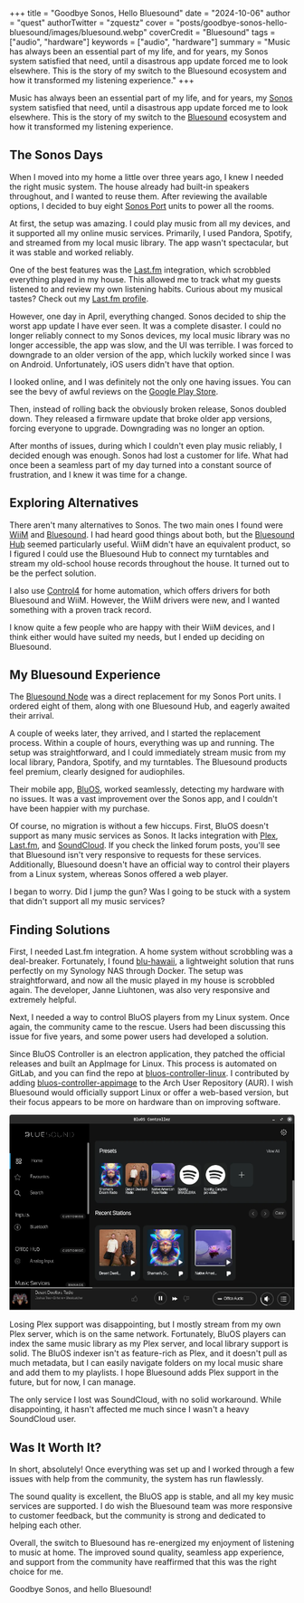 +++
title = "Goodbye Sonos, Hello Bluesound"
date = "2024-10-06"
author = "quest"
authorTwitter = "zquestz"
cover = "posts/goodbye-sonos-hello-bluesound/images/bluesound.webp"
coverCredit = "Bluesound"
tags = ["audio", "hardware"]
keywords = ["audio", "hardware"]
summary = "Music has always been an essential part of my life, and for years, my Sonos system satisfied that need, until a disastrous app update forced me to look elsewhere. This is the story of my switch to the Bluesound ecosystem and how it transformed my listening experience."
+++

Music has always been an essential part of my life, and for years, my [Sonos](https://www.sonos.com/) system satisfied that need, until a disastrous app update forced me to look elsewhere. This is the story of my switch to the [Bluesound](https://bluesound.com/) ecosystem and how it transformed my listening experience.

## The Sonos Days

When I moved into my home a little over three years ago, I knew I needed the right music system. The house already had built-in speakers throughout, and I wanted to reuse them. After reviewing the available options, I decided to buy eight [Sonos Port](https://www.sonos.com/en-us/shop/port) units to power all the rooms.

At first, the setup was amazing. I could play music from all my devices, and it supported all my online music services. Primarily, I used Pandora, Spotify, and streamed from my local music library. The app wasn't spectacular, but it was stable and worked reliably.

One of the best features was the [Last.fm](https://www.last.fm/) integration, which scrobbled everything played in my house. This allowed me to track what my guests listened to and review my own listening habits. Curious about my musical tastes? Check out my [Last.fm profile](https://www.last.fm/user/zquestz).

However, one day in April, everything changed. Sonos decided to ship the worst app update I have ever seen. It was a complete disaster. I could no longer reliably connect to my Sonos devices, my local music library was no longer accessible, the app was slow, and the UI was terrible. I was forced to downgrade to an older version of the app, which luckily worked since I was on Android. Unfortunately, iOS users didn't have that option.

I looked online, and I was definitely not the only one having issues. You can see the bevy of awful reviews on the [Google Play Store](https://play.google.com/store/apps/details?id=com.sonos.acr2).

Then, instead of rolling back the obviously broken release, Sonos doubled down. They released a firmware update that broke older app versions, forcing everyone to upgrade. Downgrading was no longer an option.

After months of issues, during which I couldn't even play music reliably, I decided enough was enough. Sonos had lost a customer for life. What had once been a seamless part of my day turned into a constant source of frustration, and I knew it was time for a change.

## Exploring Alternatives

There aren't many alternatives to Sonos. The two main ones I found were [WiiM](https://www.wiimhome.com/) and [Bluesound](https://bluesound.com/). I had heard good things about both, but the [Bluesound Hub](https://www.bluesound.com/zz/hub) seemed particularly useful. WiiM didn't have an equivalent product, so I figured I could use the Bluesound Hub to connect my turntables and stream my old-school house records throughout the house. It turned out to be the perfect solution.

I also use [Control4](https://control4.com/) for home automation, which offers drivers for both Bluesound and WiiM. However, the WiiM drivers were new, and I wanted something with a proven track record.

I know quite a few people who are happy with their WiiM devices, and I think either would have suited my needs, but I ended up deciding on Bluesound.

## My Bluesound Experience

The [Bluesound Node](https://www.bluesound.com/usa/node-n130) was a direct replacement for my Sonos Port units. I ordered eight of them, along with one Bluesound Hub, and eagerly awaited their arrival.

A couple of weeks later, they arrived, and I started the replacement process. Within a couple of hours, everything was up and running. The setup was straightforward, and I could immediately stream music from my local library, Pandora, Spotify, and my turntables. The Bluesound products feel premium, clearly designed for audiophiles.

Their mobile app, [BluOS](https://play.google.com/store/apps/details?id=com.lenbrook.sovi.bluesound), worked seamlessly, detecting my hardware with no issues. It was a vast improvement over the Sonos app, and I couldn't have been happier with my purchase.

Of course, no migration is without a few hiccups. First, BluOS doesn't support as many music services as Sonos. It lacks integration with [Plex](https://support1.bluesound.com/hc/en-us/community/posts/13767442434327-Plex-support-showing-up-on-competitive-streamers), [Last.fm](https://support1.bluesound.com/hc/en-us/community/posts/360001829254-Last-fm-scrobbling), and [SoundCloud](https://support1.bluesound.com/hc/en-us/community/posts/17461525824279-Soundcloud-integration). If you check the linked forum posts, you'll see that Bluesound isn't very responsive to requests for these services. Additionally, Bluesound doesn't have an official way to control their players from a Linux system, whereas Sonos offered a web player.

I began to worry. Did I jump the gun? Was I going to be stuck with a system that didn't support all my music services?

## Finding Solutions

First, I needed Last.fm integration. A home system without scrobbling was a deal-breaker. Fortunately, I found [blu-hawaii](https://github.com/jliuhtonen/blu-hawaii), a lightweight solution that runs perfectly on my Synology NAS through Docker. The setup was straightforward, and now all the music played in my house is scrobbled again. The developer, Janne Liuhtonen, was also very responsive and extremely helpful.

Next, I needed a way to control BluOS players from my Linux system. Once again, the community came to the rescue. Users had been discussing this issue for five years, and some power users had developed a solution.

Since BluOS Controller is an electron application, they patched the official releases and built an AppImage for Linux. This process is automated on GitLab, and you can find the repo at [bluos-controller-linux](https://gitlab.com/fabrice.aeschbacher/bluos-controller-linux). I contributed by adding [bluos-controller-appimage](https://aur.archlinux.org/packages/bluos-controller-appimage) to the Arch User Repository (AUR). I wish Bluesound would officially support Linux or offer a web-based version, but their focus appears to be more on hardware than on improving software.

![BluOS Controller](images/blueos-controller.webp)

Losing Plex support was disappointing, but I mostly stream from my own Plex server, which is on the same network. Fortunately, BluOS players can index the same music library as my Plex server, and local library support is solid. The BluOS indexer isn't as feature-rich as Plex, and it doesn't pull as much metadata, but I can easily navigate folders on my local music share and add them to my playlists. I hope Bluesound adds Plex support in the future, but for now, I can manage.

The only service I lost was SoundCloud, with no solid workaround. While disappointing, it hasn't affected me much since I wasn't a heavy SoundCloud user.

## Was It Worth It?

In short, absolutely! Once everything was set up and I worked through a few issues with help from the community, the system has run flawlessly.

The sound quality is excellent, the BluOS app is stable, and all my key music services are supported. I do wish the Bluesound team was more responsive to customer feedback, but the community is strong and dedicated to helping each other.

Overall, the switch to Bluesound has re-energized my enjoyment of listening to music at home. The improved sound quality, seamless app experience, and support from the community have reaffirmed that this was the right choice for me.

Goodbye Sonos, and hello Bluesound!
